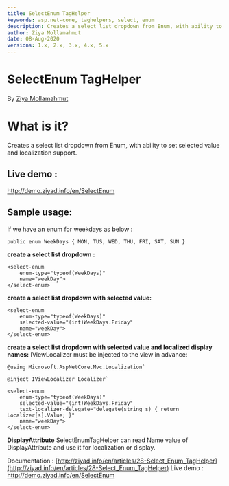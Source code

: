 ```yaml
---
title: SelectEnum TagHelper
keywords: asp.net-core, taghelpers, select, enum
description: Creates a select list dropdown from Enum, with ability to set selected value and localization support.
author: Ziya Mollamahmut
date: 08-Aug-2020
versions: 1.x, 2.x, 3.x, 4.x, 5.x
---
```


# SelectEnum TagHelper

By [Ziya Mollamahmut](https://github.com/LazZiya)

# What is it?
Creates a select list dropdown from Enum, with ability to set selected value and localization support.

## Live demo : 
http://demo.ziyad.info/en/SelectEnum

## Sample usage:
If we have an enum for weekdays as below : 

`public enum WeekDays { MON, TUS, WED, THU, FRI, SAT, SUN }`

**create a select list dropdown :**

````razor
<select-enum 
    enum-type="typeof(WeekDays)" 
    name="weekDay">
</select-enum>
````

**create a select list dropdown with selected value:**

````razor
<select-enum 
    enum-type="typeof(WeekDays)" 
    selected-value="(int)WeekDays.Friday" 
    name="weekDay">
</select-enum>
````

**create a select list dropdown with selected value and localized display names:**
IViewLocalizer must be injected to the view in advance:

````razor
@using Microsoft.AspNetCore.Mvc.Localization`

@inject IViewLocalizer Localizer`

<select-enum
    enum-type="typeof(WeekDays)"
    selected-value="(int)WeekDays.Friday" 
    text-localizer-delegate="delegate(string s) { return Localizer[s].Value; }"
    name="weekDay">
</select-enum>
````


**DisplayAttribute** 
SelectEnumTagHelper can read Name value of DisplayAttribute and use it for localization or display.

Documentation : [http://ziyad.info/en/articles/28-Select_Enum_TagHelper](http://ziyad.info/en/articles/28-Select_Enum_TagHelper)
Live demo : http://demo.ziyad.info/en/SelectEnum